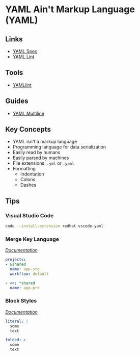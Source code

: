 # YAML Ain't Markup Language (YAML)

## Links

- [YAML Spec](https://yaml.org/spec/1.2/spec.html#id2795688)
- [YAML Lint](http://yamllint.com)

## Tools

- [YAMLlint](/yamllint.md)

## Guides

- [YAML Multiline](https://yaml-multiline.info/)

## Key Concepts

- YAML isn't a markup language
- Programming language for data serialization
- Easily read by humans
- Easily parsed by machines
- File extensions: `.yml` or `.yaml`
- Formatting
  - Indentation
  - Colons
  - Dashes

## Tips

### Visual Studio Code

```sh
code --install-extension redhat.vscode-yaml
```

<!--
  "[yaml]": {
    "editor.defaultFormatter": "redhat.vscode-yaml"
  },
-->

### Merge Key Language

[*Documentation*](http://yaml.org/type/merge.html)

```yaml
projects:
- &shared
  name: app-stg
  workflow: default

- <<: *shared
  name: app-prd
```

### Block Styles

[*Documentation*](https://yaml.org/spec/1.2/spec.html#Block)

```yaml
literal: |
  some
  text

folded: >
  some
  text
```
